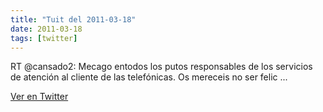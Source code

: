 ```yaml
---
title: "Tuit del 2011-03-18"
date: 2011-03-18
tags: [twitter]
---
```


RT @cansado2: Mecago entodos los putos responsables de los servicios de atención al cliente de las telefónicas. Os mereceis no ser felic ...



[Ver en Twitter](https://twitter.com/i/web/status/48888278052642816)
